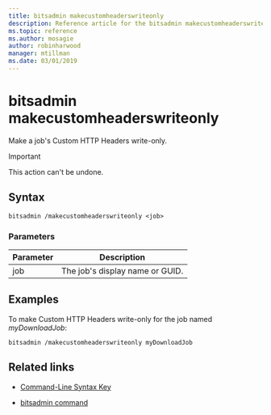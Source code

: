 ```yaml
---
title: bitsadmin makecustomheaderswriteonly
description: Reference article for the bitsadmin makecustomheaderswriteonly command, which make a job's Custom HTTP Headers write-only.
ms.topic: reference
ms.author: mosagie
author: robinharwood
manager: mtillman
ms.date: 03/01/2019
---
```


# bitsadmin makecustomheaderswriteonly

Make a job's Custom HTTP Headers write-only.

> [!IMPORTANT]
> This action can't be undone.

## Syntax

```
bitsadmin /makecustomheaderswriteonly <job>
```

### Parameters

| Parameter | Description |
| -------------- | -------------- |
| job | The job's display name or GUID. |

## Examples

To make Custom HTTP Headers write-only for the job named *myDownloadJob*:

```
bitsadmin /makecustomheaderswriteonly myDownloadJob
```

## Related links

- [Command-Line Syntax Key](command-line-syntax-key.md)

- [bitsadmin command](bitsadmin.md)
